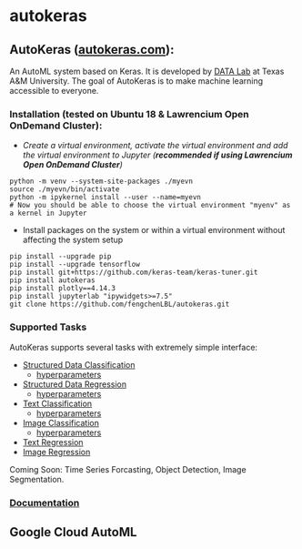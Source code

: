 # autokeras

## AutoKeras ([autokeras.com](https://autokeras.com)): 
An AutoML system based on Keras. It is developed by [DATA Lab](http://faculty.cs.tamu.edu/xiahu/index.html) at Texas A&M University. The goal of AutoKeras is to make machine learning accessible to everyone.
### Installation (tested on Ubuntu 18 & Lawrencium Open OnDemand Cluster):
 * _Create a virtual environment, activate the virtual environment and add the virtual environment to Jupyter (__recommended if using Lawrencium Open OnDemand Cluster__)_ 
 ```
 python -m venv --system-site-packages ./myevn
 source ./myevn/bin/activate
 python -m ipykernel install --user --name=myevn
 # Now you should be able to choose the virtual environment "myenv" as a kernel in Jupyter
 ``` 
 * Install packages on the system or within a virtual environment without affecting the system setup
 ``` 
 pip install --upgrade pip
 pip install --upgrade tensorflow
 pip install git+https://github.com/keras-team/keras-tuner.git
 pip install autokeras
 pip install plotly==4.14.3
 pip install jupyterlab "ipywidgets>=7.5"
 git clone https://github.com/fengchenLBL/autokeras.git
 ```

### Supported Tasks
AutoKeras supports several tasks with extremely simple interface:
* [Structured Data Classification](structured_data_classification.ipynb)
  * [hyperparameters](structured_data_classifier_trial.json)
* [Structured Data Regression](structured_data_regression.ipynb)
  * [hyperparameters](structured_data_regressor_trial.json)
* [Text Classification](text_classification.ipynb)
  * [hyperparameters](text_classifier_trial.json)
* [Image Classification](image_classification.ipynb)
  * [hyperparameters](image_classifier_trial.json)
* [Text Regression](text_regression.ipynb)
* [Image Regression](image_regression.ipynb)

Coming Soon: Time Series Forcasting, Object Detection, Image Segmentation.

### [Documentation](https://autokeras.com/block)

## Google Cloud AutoML
